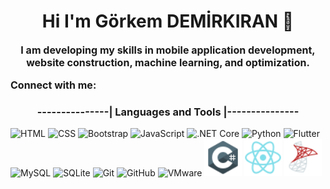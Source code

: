 

<!-- FONT AWESOME -->
<link rel="stylesheet" href="https://cdnjs.cloudflare.com/ajax/libs/font-awesome/6.7.2/css/all.min.css" integrity="sha512-Evv84Mr4kqVGRNSgIGL/F/aIDqQb7xQ2vcrdIwxfjThSH8CSR7PBEakCr51Ck+w+/U6swU2Im1vVX0SVk9ABhg==" crossorigin="anonymous" referrerpolicy="no-referrer" />
<!-- CCS -->
<link rel="stylesheet" href="style.css">




<!-- ______________________________________________________________ -->
<h1 style="text-align:center;">Hi  I'm Görkem DEMİRKIRAN 👋</h1> 
<!-- ______________________________________________________________ -->

<p style="font-size:16px; font-weight:bold; text-align:center;">
    I am developing my skills in mobile application development, website construction, machine learning, and optimization.
 </p>
<!-- ______________________________________________________________ -->
<p style="font-size:16px; font-weight:bold;">
    Connect with me:

 </p>
<!-- ______________________________________________________________ -->


<!-- ______________________________________________________________ -->
<!-- LinkedIn hesabım -->
<a href="">
    <i class="fa-brands fa-linkedin"
        id="linkedin"
    >
    </i>
</a>
<!-- ınstagram hesabım -->
<a href="">
    <i class="fa-brands fa-instagram"
        id="instagram"
    >
    </i>
</a>


<!-- ______________________________________________________________ -->

<p style="font-size:16px; font-weight:bold;">
    <h3 style="text-align:center; font-weight:bold">---------------|   Languages and Tools   |---------------</h3>

<img src="https://cdn.simpleicons.org/html5/%23E34F26" alt="HTML" width="60">
<img src="https://cdn.simpleicons.org/css3/%231572B6" alt="CSS" width="60">
<img src="https://cdn.simpleicons.org/bootstrap/%23563D7C" alt="Bootstrap" width="60">
<img src="https://cdn.simpleicons.org/javascript/%23F7DF1E" alt="JavaScript" width="60">
<img src="https://cdn.simpleicons.org/dotnet/%23631983" alt=".NET Core" width="60">
<img src="https://cdn.simpleicons.org/python/%233776AB" alt="Python" width="60">
<img src="https://cdn.simpleicons.org/flutter/%2302569B" alt="Flutter" width="60">
<img src="https://cdn.simpleicons.org/mysql/%234479A1" alt="MySQL" width="60">
<img src="https://cdn.simpleicons.org/sqlite/%2307405E" alt="SQLite" width="60">
<img src="https://cdn.simpleicons.org/git/%23F05032" alt="Git" width="60">
<img src="https://cdn.simpleicons.org/github/%23181717" alt="GitHub" width="60">
<img src="https://cdn.simpleicons.org/vmware/%23160F29" alt="VMware" width="60">
<img src="icons/csharp.png" alt="C#" width="60">
<img src="icons/reactnative.png" alt="React Native" width="60">
<img src="icons/mssql.png" alt="MSSQL" width="60">
 </p>

<!--
**GORKEMDEMIRKIRAN/GORKEMDEMIRKIRAN** is a ✨ _special_ ✨ repository because its `README.md` (this file) appears on your GitHub profile.

Here are some ideas to get you started:

- 🔭 I’m currently working on ...
- 🌱 I’m currently learning ...
- 👯 I’m looking to collaborate on ...
- 🤔 I’m looking for help with ...
- 💬 Ask me about ...
- 📫 How to reach me: ...
- 😄 Pronouns: ...
- ⚡ Fun fact: ...
-->
